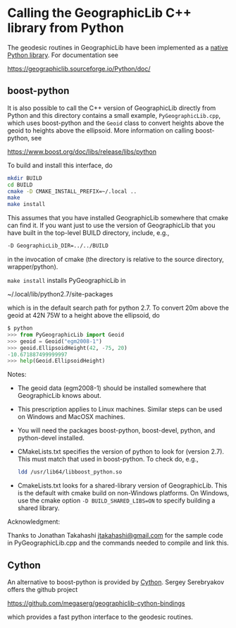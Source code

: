 # Calling the GeographicLib C++ library from Python

The geodesic routines in GeographicLib have been implemented as a
[native Python library](http://pypi.python.org/pypi/geographiclib).
For documentation see

  https://geographiclib.sourceforge.io/Python/doc/

## boost-python

It is also possible to call the C++ version of GeographicLib directly
from Python and this directory contains a small example,
`PyGeographicLib.cpp`, which uses boost-python and the `Geoid` class to
convert heights above the geoid to heights above the ellipsoid.  More
information on calling boost-python, see

  https://www.boost.org/doc/libs/release/libs/python

To build and install this interface, do
```bash
mkdir BUILD
cd BUILD
cmake -D CMAKE_INSTALL_PREFIX=~/.local ..
make
make install
```
This assumes that you have installed GeographicLib somewhere that cmake
can find it.  If you want just to use the version of GeographicLib that
you have built in the top-level BUILD directory, include, e.g.,
```bash
-D GeographicLib_DIR=../../BUILD
```
in the invocation of cmake (the directory is relative to the source
directory, wrapper/python).

`make install` installs PyGeographicLib in

  ~/.local/lib/python2.7/site-packages

which is in the default search path for python 2.7.  To convert 20m
above the geoid at 42N 75W to a height above the ellipsoid, do
```python
$ python
>>> from PyGeographicLib import Geoid
>>> geoid = Geoid("egm2008-1")
>>> geoid.EllipsoidHeight(42, -75, 20)
-10.671887499999997
>>> help(Geoid.EllipsoidHeight)
```

Notes:

* The geoid data (egm2008-1) should be installed somewhere that
  GeographicLib knows about.

* This prescription applies to Linux machines.  Similar steps can be
  used on Windows and MacOSX machines.

* You will need the packages boost-python, boost-devel, python, and
  python-devel installed.

* CMakeLists.txt specifies the version of python to look for (version
  2.7).  This must match that used in boost-python.  To check do, e.g.,
  ```bash
  ldd /usr/lib64/libboost_python.so
  ```

* CmakeLists.txt looks for a shared-library version of GeographicLib.
  This is the default with cmake build on non-Windows platforms.  On
  Windows, use the cmake option `-D BUILD_SHARED_LIBS=ON` to specify
  building a shared library.

Acknowledgment:

Thanks to Jonathan Takahashi <jtakahashi@gmail.com> for the sample code
in PyGeographicLib.cpp and the commands needed to compile and link this.

## Cython

An alternative to boost-python is provided by [Cython](https::/cython.org).
Sergey Serebryakov offers the github project

  https://github.com/megaserg/geographiclib-cython-bindings

which provides a fast python interface to the geodesic routines.
